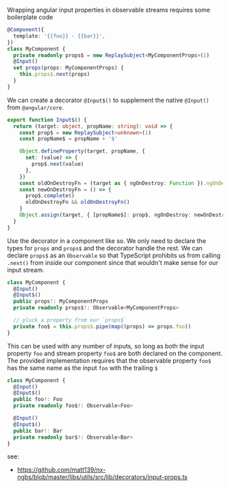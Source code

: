 Wrapping angular input properties in observable streams requires some
boilerplate code

```typescript
@Component({
  template: '{{foo}} - {{bar}}',
})
class MyComponent {
  private readonly props$ = new ReplaySubject<MyComponentProps>(1)
  @Input()
  set props(props: MyComponentProps) {
    this.props$.next(props)
  }
}
```

We can create a decorator `@Input$()` to supplement the native `@Input()` from
`@angular/core`.

```typescript
export function Input$() {
  return (target: object, propName: string): void => {
    const prop$ = new ReplaySubject<unknown>(1)
    const propName$ = propName + '$'

    Object.defineProperty(target, propName, {
      set: (value) => {
        prop$.next(value)
      },
    })
    const oldOnDestroyFn = (target as { ngOnDestroy: Function }).ngOnDestroy
    const newOnDestroyFn = () => {
      prop$.complete()
      oldOnDestroyFn && oldOnDestroyFn()
    }
    Object.assign(target, { [propName$]: prop$, ngOnDestroy: newOnDestroyFn })
  }
}
```

Use the decorator in a component like so. We only need to declare the types for
`props` and `props$` and the decorator handle the rest. We can declare `props$`
as an `Observable` so that TypeScript prohibits us from calling `.next()` from
inside our component since that wouldn't make sense for our input stream.

```typescript
class MyComponent {
  @Input()
  @Input$()
  public props!: MyComponentProps
  private readonly props$!: Observable<MyComponentProps>

  // pluck a property from our `props$`
  private foo$ = this.props$.pipe(map((props) => props.foo))
}
```

This can be used with any number of inputs, so long as both the input property
`foo` and stream property `foo$` are both declared on the component. The
provided implementation requires that the observable property `foo$` has the
same name as the input `foo` with the trailing `$`

```typescript
class MyComponent {
  @Input()
  @Input$()
  public foo!: Foo
  private readonly foo$!: Observable<Foo>

  @Input()
  @Input$()
  public bar!: Bar
  private readonly bar$!: Observable<Bar>
}
```

see:
 - https://github.com/matt139/nx-ngbs/blob/master/libs/utils/src/lib/decorators/input-props.ts
